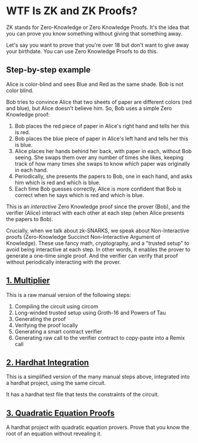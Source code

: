 # WTF Is ZK and ZK Proofs?

ZK stands for Zero-Knowledge or Zero Knowledge Proofs. It's the idea that you can prove you know something without giving that something away.

Let's say you want to prove that you're over 18 but don't want to give away your birthdate. You can use Zero Knowledge Proofs to do this.

## Step-by-step example

Alice is color-blind and sees Blue and Red as the same shade.
Bob is not color blind.

Bob tries to convince Alice that two sheets of paper are different colors (red and blue), but Alice doesn't believe him. So, Bob uses a simple Zero Knowledge proof:

1. Bob places the red piece of paper in Alice's right hand and tells her this is red.
2. Bob places the blue piece of paper in Alice's left hand and tells her this is blue.
3. Alice places her hands behind her back, with paper in each, without Bob seeing. She swaps them over any number of times she likes, keeping track of how many times she swaps to know which paper was originally in each hand.
4. Periodically, she presents the papers to Bob, one in each hand, and asks him which is red and which is blue.
5. Each time Bob guesses correctly, Alice is more confident that Bob is correct when he says which is red and which is blue.

This is an _interactive_ Zero Knowledge proof since the prover (Bob), and the verifier (Alice) interact with each other at each step (when Alice presents the papers to Bob).

Crucially, when we talk about zk-SNARKS, we speak about Non-Interactive proofs (Zero-Knowledge Succinct Non-Interactive Argument of Knowledge). These use fancy math, cryptography, and a "trusted setup" to avoid being interactive at each step. In other words, it enables the prover to generate a one-time single proof. And the verifier can verify that proof without periodically interacting with the prover.

## [1. Multiplier](./1-multiplier/)

This is a raw manual version of the following steps:

1. Compiling the circuit using circom
2. Long-winded trusted setup using Groth-16 and Powers of Tau
3. Generating the proof
4. Verifying the proof locally
5. Generating a smart contract verifier
6. Generating raw call to the verifier contract to copy-paste into a Remix call

## [2. Hardhat Integration](./2-hardhat-integration/)

This is a simplified version of the many manual steps above, integrated into a hardhat project, using the same circuit.

It has a hardhat test file that tests the constraints of the circuit.

## [3. Quadratic Equation Proofs](./3-quadratic/)

A hardhat project with quadratic equation provers. Prove that you know the root of an equation without revealing it.